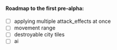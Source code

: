 #### Roadmap to the first pre-alpha:

- [ ] applying multiple attack_effects at once
- [ ] movement range
- [ ] destroyable city tiles
- [ ] ai
